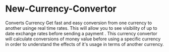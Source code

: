 # New-Currency-Convertor
Converts Currency
Get fast and easy conversion from one currency to another usinge real time rates. This will allow you to see visibility of up to date exchange rates before sending a payment . This currency convertor will calculate conversions of money value before using a specific currency in order to understand the effects of it's usage in terms of another currency. 
